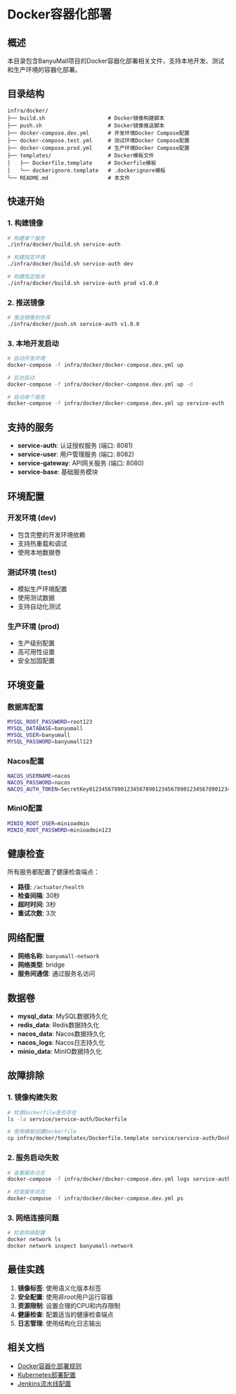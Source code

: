 # Docker容器化部署

## 概述

本目录包含BanyuMall项目的Docker容器化部署相关文件，支持本地开发、测试和生产环境的容器化部署。

## 目录结构

```
infra/docker/
├── build.sh                    # Docker镜像构建脚本
├── push.sh                     # Docker镜像推送脚本
├── docker-compose.dev.yml      # 开发环境Docker Compose配置
├── docker-compose.test.yml     # 测试环境Docker Compose配置
├── docker-compose.prod.yml     # 生产环境Docker Compose配置
├── templates/                  # Docker模板文件
│   ├── Dockerfile.template     # Dockerfile模板
│   └── dockerignore.template   # .dockerignore模板
└── README.md                   # 本文件
```

## 快速开始

### 1. 构建镜像

```bash
# 构建单个服务
./infra/docker/build.sh service-auth

# 构建指定环境
./infra/docker/build.sh service-auth dev

# 构建指定版本
./infra/docker/build.sh service-auth prod v1.0.0
```

### 2. 推送镜像

```bash
# 推送镜像到仓库
./infra/docker/push.sh service-auth v1.0.0
```

### 3. 本地开发启动

```bash
# 启动开发环境
docker-compose -f infra/docker/docker-compose.dev.yml up

# 后台启动
docker-compose -f infra/docker/docker-compose.dev.yml up -d

# 启动单个服务
docker-compose -f infra/docker/docker-compose.dev.yml up service-auth
```

## 支持的服务

- **service-auth**: 认证授权服务 (端口: 8081)
- **service-user**: 用户管理服务 (端口: 8082)
- **service-gateway**: API网关服务 (端口: 8080)
- **service-base**: 基础服务模块

## 环境配置

### 开发环境 (dev)
- 包含完整的开发环境依赖
- 支持热重载和调试
- 使用本地数据卷

### 测试环境 (test)
- 模拟生产环境配置
- 使用测试数据
- 支持自动化测试

### 生产环境 (prod)
- 生产级别配置
- 高可用性设置
- 安全加固配置

## 环境变量

### 数据库配置
```bash
MYSQL_ROOT_PASSWORD=root123
MYSQL_DATABASE=banyumall
MYSQL_USER=banyumall
MYSQL_PASSWORD=banyumall123
```

### Nacos配置
```bash
NACOS_USERNAME=nacos
NACOS_PASSWORD=nacos
NACOS_AUTH_TOKEN=SecretKey012345678901234567890123456789012345678901234567890123456789
```

### MinIO配置
```bash
MINIO_ROOT_USER=minioadmin
MINIO_ROOT_PASSWORD=minioadmin123
```

## 健康检查

所有服务都配置了健康检查端点：
- **路径**: `/actuator/health`
- **检查间隔**: 30秒
- **超时时间**: 3秒
- **重试次数**: 3次

## 网络配置

- **网络名称**: `banyumall-network`
- **网络类型**: bridge
- **服务间通信**: 通过服务名访问

## 数据卷

- **mysql_data**: MySQL数据持久化
- **redis_data**: Redis数据持久化
- **nacos_data**: Nacos数据持久化
- **nacos_logs**: Nacos日志持久化
- **minio_data**: MinIO数据持久化

## 故障排除

### 1. 镜像构建失败
```bash
# 检查Dockerfile是否存在
ls -la service/service-auth/Dockerfile

# 使用模板创建Dockerfile
cp infra/docker/templates/Dockerfile.template service/service-auth/Dockerfile
```

### 2. 服务启动失败
```bash
# 查看服务日志
docker-compose -f infra/docker/docker-compose.dev.yml logs service-auth

# 检查服务状态
docker-compose -f infra/docker/docker-compose.dev.yml ps
```

### 3. 网络连接问题
```bash
# 检查网络配置
docker network ls
docker network inspect banyumall-network
```

## 最佳实践

1. **镜像标签**: 使用语义化版本标签
2. **安全配置**: 使用非root用户运行容器
3. **资源限制**: 设置合理的CPU和内存限制
4. **健康检查**: 配置适当的健康检查端点
5. **日志管理**: 使用结构化日志输出

## 相关文档

- [Docker容器化部署规则](../.docs/RULES/DEV-006.md)
- [Kubernetes部署配置](../k8s/)
- [Jenkins流水线配置](../jenkins/) 
